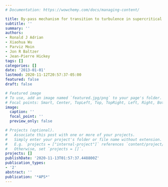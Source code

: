 ```yaml
---
# Documentation: https://wowchemy.com/docs/managing-content/

title: By-pass mechanism for transition to turbulence in supercritical pipe flow
subtitle: ''
summary: ''
authors:
- Ronald J Adrian
- Xiaohua Wu
- Parviz Moin
- Jon R Baltzer
- Jean-Pierre Hickey
tags: []
categories: []
date: '2013-01-01'
lastmod: 2020-11-12T20:57:37-05:00
featured: false
draft: false

# Featured image
# To use, add an image named `featured.jpg/png` to your page's folder.
# Focal points: Smart, Center, TopLeft, Top, TopRight, Left, Right, BottomLeft, Bottom, BottomRight.
image:
  caption: ''
  focal_point: ''
  preview_only: false

# Projects (optional).
#   Associate this post with one or more of your projects.
#   Simply enter your project's folder or file name without extension.
#   E.g. `projects = ["internal-project"]` references `content/project/deep-learning/index.md`.
#   Otherwise, set `projects = []`.
projects: []
publishDate: '2020-11-13T01:57:37.448800Z'
publication_types:
- '2'
abstract: ''
publication: '*APS*'
---
```

